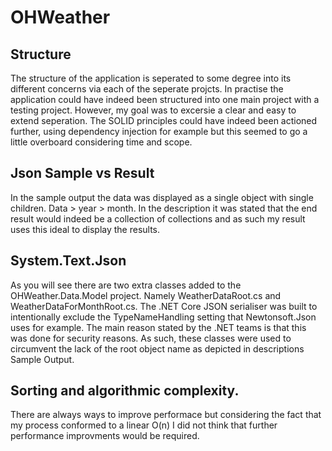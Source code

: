 # OHWeather

## Structure
The structure of the application is seperated to some degree into its different concerns via each of the seperate projcts. 
In practise the application could have indeed been structured into one main project with a testing project. However, my goal was to excersie a clear and easy to extend seperation.
The SOLID principles could have indeed been actioned further, using dependency injection for example but this seemed to go a little overboard considering time and scope. 

## Json Sample vs Result
In the sample output the data was displayed as a single object with single children. 
Data > year > month. 
In the description it was stated that the end result would indeed be a collection of collections and as such my result uses this ideal to display the results.

## System.Text.Json
As you will see there are two extra classes added to the OHWeather.Data.Model project. Namely WeatherDataRoot.cs and WeatherDataForMonthRoot.cs. 
The .NET Core JSON serialiser was built to intentionally exclude the TypeNameHandling setting that Newtonsoft.Json uses for example. The main reason stated by the .NET teams is that this was done for security reasons.
As such, these classes were used to circumvent the lack of the root object name as depicted in descriptions Sample Output.

## Sorting and algorithmic complexity. 
There are always ways to improve performace but considering the fact that my process conformed to a linear O(n) I did not think that further performance improvments would be required.
